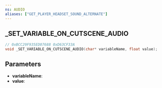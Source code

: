 ```yaml
---
ns: AUDIO
aliases: ["GET_PLAYER_HEADSET_SOUND_ALTERNATE"]
---
```

## _SET_VARIABLE_ON_CUTSCENE_AUDIO

```c
// 0xBCC29F935ED07688 0xD63CF33A
void _SET_VARIABLE_ON_CUTSCENE_AUDIO(char* variableName, float value);
```

## Parameters
* **variableName**: 
* **value**: 


